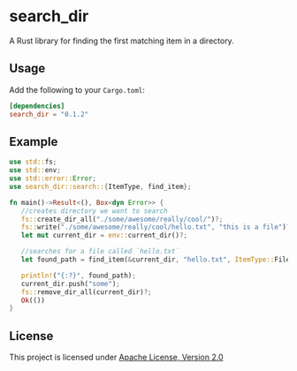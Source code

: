 # search_dir

A Rust library for finding the first matching item in a directory.

## Usage

Add the following to your `Cargo.toml`:

```toml
[dependencies]
search_dir = "0.1.2"
```

## Example

```rust
use std::fs;
use std::env;
use std::error::Error;
use search_dir::search::{ItemType, find_item};

fn main()->Result<(), Box<dyn Error>> {
   //creates directory we want to search
   fs::create_dir_all("./some/awesome/really/cool/")?;
   fs::write("./some/awesome/really/cool/hello.txt", "this is a file")?;
   let mut current_dir = env::current_dir()?;

   //searches for a file called `hello.txt`
   let found_path = find_item(&current_dir, "hello.txt", ItemType::File)?;

   println!("{:?}", found_path);
   current_dir.push("some");
   fs::remove_dir_all(current_dir)?;
   Ok(())
}
```

## License

This project is licensed under [Apache License, Version 2.0](https://www.apache.org/licenses/LICENSE-2.0)
